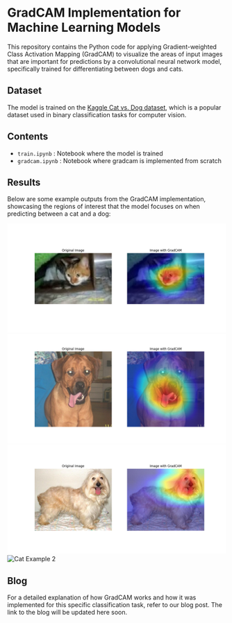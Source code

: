 # GradCAM Implementation for Machine Learning Models

This repository contains the Python code for applying Gradient-weighted Class Activation Mapping (GradCAM) to visualize the areas of input images that are important for predictions by a convolutional neural network model, specifically trained for differentiating between dogs and cats.

## Dataset

The model is trained on the [Kaggle Cat vs. Dog dataset](https://www.kaggle.com/datasets/karakaggle/kaggle-cat-vs-dog-dataset), which is a popular dataset used in binary classification tasks for computer vision.

## Contents

- `train.ipynb` : Notebook where the model is trained
- `gradcam.ipynb` : Notebook where gradcam is implemented from scratch
  
## Results

Below are some example outputs from the GradCAM implementation, showcasing the regions of interest that the model focuses on when predicting between a cat and a dog:

![Dog Example 1](output_1.png)
![Cat Example 1](output_2.png)
![Dog Example 2](output_3.png)
![Cat Example 2](output_4.png)

## Blog

For a detailed explanation of how GradCAM works and how it was implemented for this specific classification task, refer to our blog post. The link to the blog will be updated here soon.

